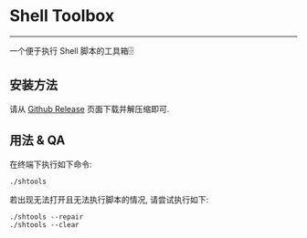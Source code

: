# Shell Toolbox

-----

一个便于执行 Shell 脚本的工具箱🗄️

## 安装方法

请从 [Github Release](https://github.com/CatIsNotFound/ShellToolbox/releases) 页面下载并解压缩即可.

## 用法 & QA

在终端下执行如下命令:

```shell
./shtools 
```

若出现无法打开且无法执行脚本的情况, 请尝试执行如下:

```shell
./shtools --repair
./shtools --clear
```
